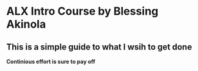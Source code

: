 # ALX Intro Course by Blessing Akinola

## This is a simple guide to what I wsih to get done

**Continious effort is sure to pay off**